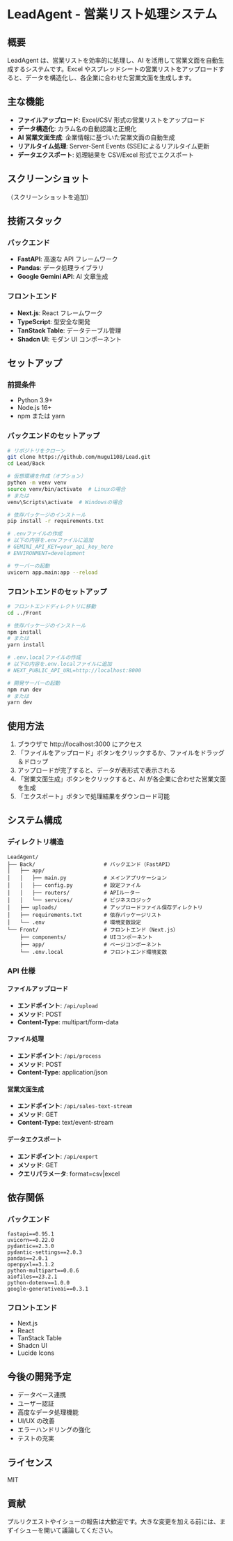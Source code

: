 # LeadAgent - 営業リスト処理システム

## 概要

LeadAgent は、営業リストを効率的に処理し、AI を活用して営業文面を自動生成するシステムです。Excel やスプレッドシートの営業リストをアップロードすると、データを構造化し、各企業に合わせた営業文面を生成します。

## 主な機能

- **ファイルアップロード**: Excel/CSV 形式の営業リストをアップロード
- **データ構造化**: カラム名の自動認識と正規化
- **AI 営業文面生成**: 企業情報に基づいた営業文面の自動生成
- **リアルタイム処理**: Server-Sent Events (SSE)によるリアルタイム更新
- **データエクスポート**: 処理結果を CSV/Excel 形式でエクスポート

## スクリーンショット

（スクリーンショットを追加）

## 技術スタック

### バックエンド

- **FastAPI**: 高速な API フレームワーク
- **Pandas**: データ処理ライブラリ
- **Google Gemini API**: AI 文章生成

### フロントエンド

- **Next.js**: React フレームワーク
- **TypeScript**: 型安全な開発
- **TanStack Table**: データテーブル管理
- **Shadcn UI**: モダン UI コンポーネント

## セットアップ

### 前提条件

- Python 3.9+
- Node.js 16+
- npm または yarn

### バックエンドのセットアップ

```bash
# リポジトリをクローン
git clone https://github.com/mugu1108/Lead.git
cd Lead/Back

# 仮想環境を作成（オプション）
python -m venv venv
source venv/bin/activate  # Linuxの場合
# または
venv\Scripts\activate  # Windowsの場合

# 依存パッケージのインストール
pip install -r requirements.txt

# .envファイルの作成
# 以下の内容を.envファイルに追加
# GEMINI_API_KEY=your_api_key_here
# ENVIRONMENT=development

# サーバーの起動
uvicorn app.main:app --reload
```

### フロントエンドのセットアップ

```bash
# フロントエンドディレクトリに移動
cd ../Front

# 依存パッケージのインストール
npm install
# または
yarn install

# .env.localファイルの作成
# 以下の内容を.env.localファイルに追加
# NEXT_PUBLIC_API_URL=http://localhost:8000

# 開発サーバーの起動
npm run dev
# または
yarn dev
```

## 使用方法

1. ブラウザで http://localhost:3000 にアクセス
2. 「ファイルをアップロード」ボタンをクリックするか、ファイルをドラッグ＆ドロップ
3. アップロードが完了すると、データが表形式で表示される
4. 「営業文面生成」ボタンをクリックすると、AI が各企業に合わせた営業文面を生成
5. 「エクスポート」ボタンで処理結果をダウンロード可能

## システム構成

### ディレクトリ構造

```
LeadAgent/
├── Back/                      # バックエンド（FastAPI）
│   ├── app/
│   │   ├── main.py            # メインアプリケーション
│   │   ├── config.py          # 設定ファイル
│   │   ├── routers/           # APIルーター
│   │   └── services/          # ビジネスロジック
│   ├── uploads/               # アップロードファイル保存ディレクトリ
│   ├── requirements.txt       # 依存パッケージリスト
│   └── .env                   # 環境変数設定
└── Front/                     # フロントエンド（Next.js）
    ├── components/            # UIコンポーネント
    ├── app/                   # ページコンポーネント
    └── .env.local             # フロントエンド環境変数
```

### API 仕様

#### ファイルアップロード

- **エンドポイント**: `/api/upload`
- **メソッド**: POST
- **Content-Type**: multipart/form-data

#### ファイル処理

- **エンドポイント**: `/api/process`
- **メソッド**: POST
- **Content-Type**: application/json

#### 営業文面生成

- **エンドポイント**: `/api/sales-text-stream`
- **メソッド**: GET
- **Content-Type**: text/event-stream

#### データエクスポート

- **エンドポイント**: `/api/export`
- **メソッド**: GET
- **クエリパラメータ**: format=csv|excel

## 依存関係

### バックエンド

```
fastapi==0.95.1
uvicorn==0.22.0
pydantic==2.3.0
pydantic-settings==2.0.3
pandas==2.0.1
openpyxl==3.1.2
python-multipart==0.0.6
aiofiles==23.2.1
python-dotenv==1.0.0
google-generativeai==0.3.1
```

### フロントエンド

- Next.js
- React
- TanStack Table
- Shadcn UI
- Lucide Icons

## 今後の開発予定

- データベース連携
- ユーザー認証
- 高度なデータ処理機能
- UI/UX の改善
- エラーハンドリングの強化
- テストの充実

## ライセンス

MIT

## 貢献

プルリクエストやイシューの報告は大歓迎です。大きな変更を加える前には、まずイシューを開いて議論してください。
